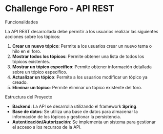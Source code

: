 # Challenge Foro - API REST

Funcionalidades

La API REST desarrollada debe permitir a los usuarios realizar las siguientes acciones sobre los tópicos:

1. **Crear un nuevo tópico**: Permite a los usuarios crear un nuevo tema o hilo en el foro.
2. **Mostrar todos los tópicos**: Permite obtener una lista de todos los tópicos existentes.
3. **Mostrar un tópico específico**: Permite obtener información detallada sobre un tópico específico.
4. **Actualizar un tópico**: Permite a los usuarios modificar un tópico ya creado.
5. **Eliminar un tópico**: Permite eliminar un tópico existente del foro.

Estructura del Proyecto

- **Backend**: La API se desarrolla utilizando el framework **Spring**.
- **Base de datos**: Se utiliza una base de datos para almacenar la información de los tópicos y gestionar la persistencia.
- **Autenticación/Autorización**: Se implementa un sistema para gestionar el acceso a los recursos de la API.
